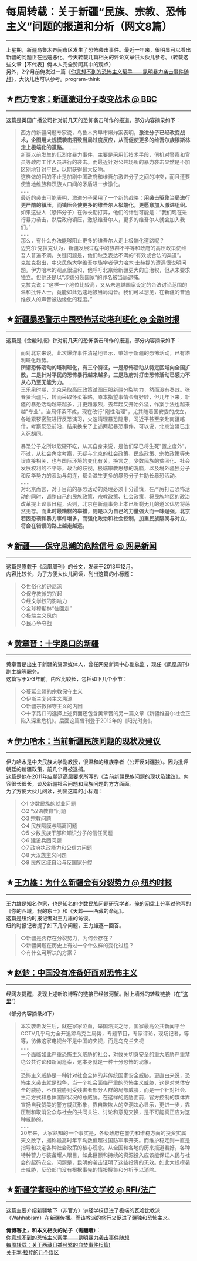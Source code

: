 # 每周转载：关于新疆“民族、宗教、恐怖主义”问题的报道和分析（网文8篇） 

-----

 上星期，新疆乌鲁木齐闹市区发生了恐怖袭击事件。最近一年来，很明显可以看出新疆的问题正在迅速恶化。今天转载几篇相关的评论文章供大伙儿参考。（转载这些文章【不代表】俺本人完全赞同其中的观点）  
 另外，2个月前俺发过一篇《[你意想不到的恐怖主义帮手——昆明暴力袭击事件随想](https://program-think.blogspot.com/2014/03/who-help-terrorism.html)》，大伙儿也可以参考。program-think  
   
 ## ★[西方专家：新疆激进分子改变战术 @ BBC](http://www.bbc.co.uk/zhongwen/simp/world/2014/05/140523_xinjiang_westernexperts.shtml)
---------------------------------------------------------------------------------------------------------------

  
 这篇是英国广播公司针对前几天的恐怖袭击所作的报道。部分内容摘录如下：  
 
> 西方的新疆问题专家说，乌鲁木齐早市爆炸案表明，**激进分子已经改变战术，企图用大规模袭击招致当局过度反应，从而促使更多的维吾尔族穆斯林走上极端化的道路。** 
>  ......  
>  新疆以前发生的低烈度暴力事件，主要是采用低技术手段，伺机对警察和官员等政府工作人员进行的袭击。而最近针对公共场所的暴力袭击显然是不加区别地针对平民，以期获得最大反响。  
>  这样做的目的不止是加剧中国政府和维吾尔激进分子之间的冲突，而且还要使当地维族和汉族人口间的矛盾进一步激化。  
>  ......  
>  最近的袭击可能表明，激进分子采用了一个新的战略：**用袭击驱使当局进行更严酷的镇压，而镇压会使更多的维吾尔人极端化，更愿意加入激进组织。** 
>  如果这些人（恐怖分子）在做长期打算，他们的计划可能是：“我们现在进行暴力袭击，然后政府镇压，激怒维吾尔人，更多的维吾尔人就会加入我们。”  
>  ......  
>  那么，有什么办法能够阻止更多的维吾尔人走上极端化道路呢？  
>  迈克尔·克拉克认为，新疆发展过程中的族群不平等和政府的高压政策使维吾人普遍不满。关键问题是，他们缺乏表达不满的“有效或合法的渠道”。  
>  克拉克指出，中央民族大学维吾尔族学者伊力哈木·土赫提的遭遇很说明问题。伊力哈木的观点很温和，他呼吁北京给新疆更大的自治权，但从未要求独立。但他还是以“涉嫌分裂国家”的罪名被当局逮捕。  
>  克拉克说：“这样一个地位比较高，又从未逾越国家设定的合法讨论范围的温和批评人士，竟能如此迅速地被当局消音。我们可以想见，在新疆的普通维族人的声音被边缘化的程度。”  
   
 ## ★[新疆暴恐警示中国恐怖活动塔利班化 @ 金融时报](http://www.ftchinese.com/story/001056424)
--------------------------------------------------------------------

  
 这篇是《金融时报》针对前几天的恐怖袭击所作的报道。部分内容摘录如下：  
 
> 而对北京来说，此次爆炸事件清楚地显示，肇始于新疆的恐怖活动，已有塔利班化趋势。  
>  **所谓恐怖活动的塔利班化，有三个特征，一是恐怖活动从特定区域向全国扩散，二是针对平民的恐怖暴行越来越多，三是政府对打击恐怖活动已感力不从心乃至无能为力。** 
>  ......  
>  王乐泉时期，北京采取高压政策试图压服新疆分裂势力，然而没有奏效。张春贤治疆后，转而采取怀柔策略，原本指望事情会有好转，但几年下来，新疆的暴恐活动越来越多，并更趋激烈，去年起又开始外溢，作案手法也越来越"专业"。当局怀柔不成，现在改行"刚性治理"，尤其随着国安委的成立，各地紧锣密鼓进行反恐演习，火速清理暴恐隐患，习近平甚至亲赴南疆喀什，考察反恐前沿，结果换来了上述两起暴恐事件。可以说，北京治疆已走入死胡同。  
>    
>  暴恐分子之所以软硬不吃，从其自身来说，是他们早已将生死"置之度外"。不过，从社会角度考察，无疑与北京的社会政策、民族政策、宗教政策等失误直接相关，也与国际环境的变化有关。换言之，少数民族的贫困化、社会发展权利的不平等，政治的歧视，极端宗教思想的洗脑，以及境外疆独分子和反华势力的资助与勾连，都会滋生更多的暴恐分子并助长暴恐活动。  
>  ......  
>  对北京而言，对于目前的暴恐活动的处理必须十分谨慎，在严厉打击恐怖活动的同时，调整自己的民族政策、宗教政策、社会政策，将民族地区的政治改革提上议事日程，否则，北京在新疆事务上本已所剩无几的道义优势将荡然无存。**而此时最糟糕的举措，则是以为自己的力量强大而一味逞强。北京若因恐袭和暴力事件增多，而强化政治和社会控制，加重民族隔阂与对立，将会在错误的路上越走越远。** 
   
 ## ★[新疆——保守思潮的危险信号 @ 网易新闻](http://news.163.com/13/1218/08/9GC6I7GA0001124J_all.html)
---------------------------------------------------------------------------------

  
 这篇是原载于《凤凰周刊》的长文，发表于2013年12月。  
 内容比较长，为了方便大伙儿阅读，列出这篇的小标题：  
 
> ◇世俗化的逊尼派  
>  ◇保守教派的兴起  
>  ◇经文学校的影响力  
>  ◇全球穆斯林“往回走”  
>  ◇极端主义风向  
>  ◇民心争夺战  
   
 ## ★[黄章晋：十字路口的新疆](http://beijingspring.com/bj2/2010/220/2013714200603.htm)
-----------------------------------------------------------------------

  
 黄章晋是出生于新疆的资深媒体人，曾任网易新闻中心副总监 ，现任《凤凰周刊》副主编等职务。  
 这篇写于2-3年前。内容比较长，包括如下几个小节：  
 
> ◇蔓延全疆的宗教保守主义  
>  ◇伊斯兰复兴主义溯源  
>  ◇新疆宗教保守主义的内因  
>  ◇十字路口的选择上述页面还包含黄章晋的另一篇文章《新疆维吾尔社会正陷入深重危机》。后面这篇曾刊登于2012年的《阳光时务》。  
   
   
 ## ★[伊力哈木：当前新疆民族问题的现状及建议](https://docs.google.com/document/d/1g75BCY7OQWIOEkTMyXhAVkhxNwYVsE56bocXJqyP2h8/edit)
------------------------------------------------------------------------------------------------------------

  
 伊力哈木是中央民族大学副教授，很温和的维族学者（公开反对疆独）。因为批评朝廷的新疆政策，前几个月被逮捕。  
 这篇是他在2011年应朝廷高层要求所写的《当前新疆民族问题的现状及建议》。内容很长很长，谈及新疆社会问题和民族问题的方方面面。  
 为了方便大伙儿阅读，列出这篇的小标题：  
 
> ◇1 少数民族的就业问题  
>  ◇2 “双语教育”问题  
>  ◇3 宗教问题  
>  ◇4 民族隔膜与隔离问题  
>  ◇5 少数民族干部和知识分子的信任问题  
>  ◇6 建设兵团问题  
>  ◇7 政府执政能力和公信力问题  
>  ◇8 大汉族主义问题  
>  ◇9 民族区域自治与反国家分裂  
   
 ## ★[王力雄：为什么新疆会有分裂势力 @ 纽约时报](http://cn.nytimes.com/china/20140312/cc12wanglixiongqa/)
----------------------------------------------------------------------------------

  
 王力雄是知名作家，也是知名的少数民族问题研究学者。[俺的网盘](https://github.com/programthink/books)上分享过他写的《你的西域，我的东土》和《天葬——西藏的命运》。  
 这篇是纽约时报记者对王力雄的访谈。  
 纽约时报记者提了如下几个问题，王力雄逐一回答。  
 
> ◇新疆是否存在分裂势力，为何会存在？  
>  ◇新疆问题在历史上有过一个什么样的变化过程？  
>  ◇有什么可解决的方案？  
   
 ## ★[赵楚：中国没有准备好面对恐怖主义](http://blog.sina.com.cn/s/blog_3c7480d30102eloe.html)
-------------------------------------------------------------------------

  
 经网友提醒，发现上述新浪博客的链接已经被河蟹。附上墙外的转载链接（在“[这里](http://chinadigitaltimes.net/chinese/2014/05/%E8%B5%B5%E6%A5%9A%EF%BC%9A%E4%B8%AD%E5%9B%BD%E6%B2%A1%E6%9C%89%E5%87%86%E5%A4%87%E5%A5%BD%E9%9D%A2%E5%AF%B9%E6%81%90%E6%80%96%E4%B8%BB%E4%B9%89/)”）  
   
 （部分内容摘录如下）  
 
> 本次袭击发生后，就在家家泣血，举国浩哭之际，国家最高公共新闻平台CCTV几乎马力全开追踪乌克兰局势，专题节目，专家评论，现场记者，等等，彷佛这家电视台不是中国的央视，而是乌克兰央视  
>  ......  
>  一个面临如此严重恐怖主义威胁的社会，对攸关切身安全的重大威胁严重禁绝公共讨论和新闻追索，这本身就是一种十分恐怖的现象。  
>  ......  
>  恐怖主义威胁是一种针对社会全体的非传统国家安全威胁。更直白来说，恐怖主义袭击就是战争，当一个社会面临严重的恐怖主义威胁，这是对总体安全的威胁，不仅威胁到受残害者部分人群的局部威胁，而是一个针对社会、生活方式和总体国家状况的总威胁。在这样的威胁面前，官方控制的媒体靠宣扬自我赞美的警方威武形象，靠自欺欺人的空洞决心显示，更进一步，靠压制和取消公众与社会的共同关注、讨论和意见交换，是不可能真正应对这种威胁的。  
>  ......  
>  20年来，大家熟知的一个事实是，各级政府在警力和维稳方面的投资实属天文数字，据称最高时年平均数值超过国防军事开支。而维护稳定则一直是指导和决定各种社会政策的核心观念。从全国和各地的历来报道看好，各种特种警力与装备耀人眼目，如此巨额和持续的资源投入应该能保证人民与社会的起码安全，问题是，昆明的袭击证明了这些投资的无效。如此大规模袭击威胁，反恐部门没有根据事先的情报搜集和分析予以消除。  
   
 ## ★[新疆学者眼中的地下经文学校 @ RFI/法广](http://www.chinese.rfi.fr/%E4%B8%AD%E5%9B%BD/20140502-%E6%96%B0%E7%96%86%E5%AD%A6%E8%80%85%E7%9C%BC%E4%B8%AD%E7%9A%84%E5%9C%B0%E4%B8%8B%E7%BB%8F%E6%96%87%E5%AD%A6%E6%A0%A1)
------------------------------------------------------------------------------------------------------------------------------------------------------------------------------------------------------

  
 这篇主要介绍新疆地下（非官方）讲经学校促进了极端的瓦哈比教派（Wahhabism）在新疆传播。而该教派的盛行又促进了疆独和恐怖主义。  
   
   
 **俺博客上，和本文相关的帖子（需翻墙）**：  
 [你意想不到的恐怖主义帮手——昆明暴力袭击事件随想](https://program-think.blogspot.com/2014/03/who-help-terrorism.html)  
 [每周转载：关于西藏日益频繁的自焚事件(5篇)](https://program-think.blogspot.com/2012/12/weekly-share-31.html)  
 [关于本·拉登的几个误区](https://program-think.blogspot.com/2011/05/usama-bin-laden.html) 